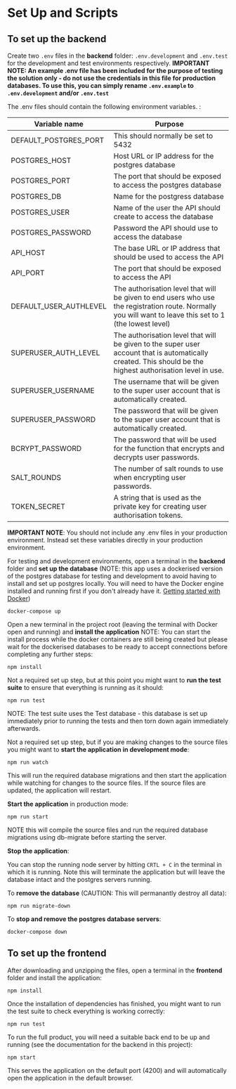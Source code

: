 # Set Up and Scripts

## To set up the backend

Create two `.env` files in the **backend** folder: `.env.development` and `.env.test` for the development and test environments respectively. **IMPORTANT NOTE: An example .env file has been included for the purpose of testing the solution only - do not use the credentials in this file for production databases. To use this, you can simply rename `.env.example` to `.env.development` and/or `.env.test`**

The .env files should contain the following environment variables. :

| Variable name          | Purpose                                                                                                                                                                                                                                                                                                       |
| ---------------------- | ------------------------------------------------------------------------------------------------------------------------------------------------------------------------------------------------------------------------------------------------------------------------------------------------------------- |
| DEFAULT_POSTGRES_PORT  | This should normally be set to 5432                                                                                                                                                                                                                                                                              |
| POSTGRES_HOST          | Host URL or IP address for the postgres database                                                                                                                                                                                                                                                              |
| POSTGRES_PORT          | The port that should be exposed to access the postgres database                                                                                                                                                                                                                                               |
| POSTGRES_DB            | Name for the postgress database                                                                                                                                                                                                                                                                               |
| POSTGRES_USER          | Name of the user the API should create to access the database                                                                                                                                                                                                                                                 |
| POSTGRES_PASSWORD      | Password the API should use to access the database                                                                                                                                                                                                                                                            |                                                                                                                                                                                                                 |
| API_HOST               | The base URL or IP address that should be used to access the API                                                                                                                                                                                                                                              |
| API_PORT               | The port that should be exposed to access the API                                                                                                                                                                                                                                                             |
| DEFAULT_USER_AUTHLEVEL | The authorisation level that will be given to end users who use the registration route. Normally you will want to leave this set to 1 (the lowest level)                                                                                                                                                      |
| SUPERUSER_AUTH_LEVEL   | The authorisation level that will be given to the super user account that is automatically created. This should be the highest authorisation level in use.                                                                                                                                                    |
| SUPERUSER_USERNAME     | The username that will be given to the super user account that is automatically created.                                                                                                                                                                                                                      |
| SUPERUSER_PASSWORD     | The password that will be given to the super user account that is automatically created.                                                                                                                                                                                                                      |
| BCRYPT_PASSWORD        | The password that will be used for the function that encrypts and decrypts user passwords.                                                                                                                                                                                                                    |
| SALT_ROUNDS            | The number of salt rounds to use when encrypting user passwords.                                                                                                                                                                                                                                              |
| TOKEN_SECRET           | A string that is used as the private key for creating user authorisation tokens.                                                                                                                                                                                                                              |

**IMPORTANT NOTE**: You should not include any .env files in your production environment. Instead set these variables directly in your production environment.

For testing and development environments, open a terminal in the **backend** folder and **set up the database** (NOTE: this app uses a dockerised version of the postgres database for testing and development to avoid having to install and set up postgres locally. You will need to have the Docker engine installed and running first if you don't already have it. [Getting started with Docker](https://www.docker.com/get-started))

```
docker-compose up
```

Open a new terminal in the project root (leaving the terminal with Docker open and running) and **install the application** NOTE: You can start the install process while the docker containers are still being created but please wait for the dockerised databases to be ready to accept connections before completing any further steps:

```
npm install
```

Not a required set up step, but at this point you might want to **run the test suite** to ensure that everything is running as it should:

```
npm run test
```

NOTE: The test suite uses the Test database - this database is set up immediately prior to running the tests and then torn down again immediately afterwards.

Not a required set up step, but if you are making changes to the source files you might want to **start the application in development mode**:

```
npm run watch
```

This will run the required database migrations and then start the application while watching for changes to the source files. If the source files are updated, the application will restart.

**Start the application** in production mode:

```
npm run start
```

NOTE this will compile the source files and run the required database migrations using db-migrate before starting the server.

**Stop the application**:

You can stop the running node server by hitting `CRTL + C` in the terminal in which it is running. Note this will terminate the application but will leave the database intact and the postgres servers running.

To **remove the database** (CAUTION: This will permanantly destroy all data):

```
npm run migrate-down
```

To **stop and remove the postgres database servers**:

```
docker-compose down
```

## To set up the frontend

After downloading and unzipping the files, open a terminal in the **frontend** folder and install the application:

```
npm install
```

Once the installation of dependencies has finished, you might want to run the test suite to check everything is working correctly:
```
npm run test
```

To run the full product, you will need a suitable back end to be up and running (see the documentation for the backend in this project):

```
npm start
```

This serves the application on the default port (4200) and will automatically open the application in the default browser.